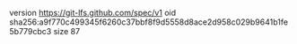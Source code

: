 version https://git-lfs.github.com/spec/v1
oid sha256:a9f770c499345f6260c37bbf8f9d5558d8ace2d958c029b9641b1fe5b779cbc3
size 87
